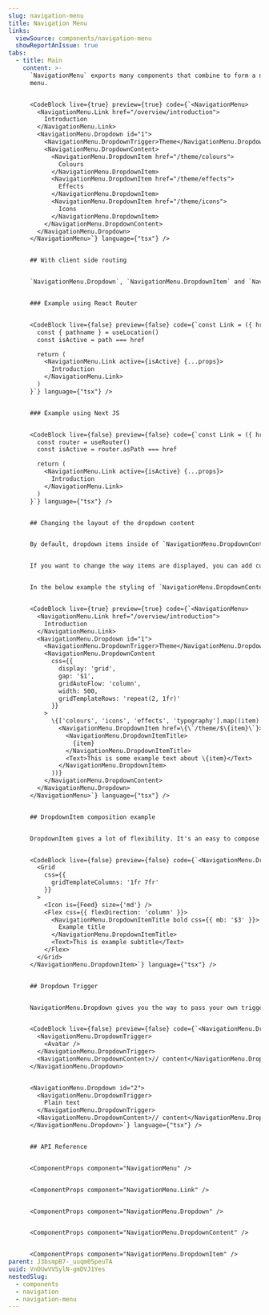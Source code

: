 ```yaml
---
slug: navigation-menu
title: Navigation Menu
links:
  viewSource: components/navigation-menu
  showReportAnIssue: true
tabs:
  - title: Main
    content: >-
      `NavigationMenu` exports many components that combine to form a navigation
      menu.


      <CodeBlock live={true} preview={true} code={`<NavigationMenu>
        <NavigationMenu.Link href="/overview/introduction">
          Introduction
        </NavigationMenu.Link>
        <NavigationMenu.Dropdown id="1">
          <NavigationMenu.DropdownTrigger>Theme</NavigationMenu.DropdownTrigger>
          <NavigationMenu.DropdownContent>
            <NavigationMenu.DropdownItem href="/theme/colours">
              Colours
            </NavigationMenu.DropdownItem>
            <NavigationMenu.DropdownItem href="/theme/effects">
              Effects
            </NavigationMenu.DropdownItem>
            <NavigationMenu.DropdownItem href="/theme/icons">
              Icons
            </NavigationMenu.DropdownItem>
          </NavigationMenu.DropdownContent>
        </NavigationMenu.Dropdown>
      </NavigationMenu>`} language={"tsx"} />


      ## With client side routing


      `NavigationMenu.Dropdown`, `NavigationMenu.DropdownItem` and `NavigationMenu.Link` can be passed an `active` prop for instances when you want to highlight the currently active route. See below for examples using client side routing with the `NavigationMenu.Link` component. The same method can be applied to `NavigationMenu.Dropdown` and `NavigationMenu.DropdownItem`.


      ### Example using React Router


      <CodeBlock live={false} preview={false} code={`const Link = ({ href, ...props }) => {
        const { pathname } = useLocation()
        const isActive = path === href

        return (
          <NavigationMenu.Link active={isActive} {...props}>
            Introduction
          </NavigationMenu.Link>
        )
      }`} language={"tsx"} />


      ### Example using Next JS


      <CodeBlock live={false} preview={false} code={`const Link = ({ href, ...props }) => {
        const router = useRouter()
        const isActive = router.asPath === href

        return (
          <NavigationMenu.Link active={isActive} {...props}>
            Introduction
          </NavigationMenu.Link>
        )
      }`} language={"tsx"} />


      ## Changing the layout of the dropdown content


      By default, dropdown items inside of `NavigationMenu.DropdownContent` will stack.


      If you want to change the way items are displayed, you can add custom styling to `NavigationMenu.DropdownContent`.


      In the below example the styling of `NavigationMenu.DropdownContent` has been changed to allow a grid layout.


      <CodeBlock live={true} preview={true} code={`<NavigationMenu>
        <NavigationMenu.Link href="/overview/introduction">
          Introduction
        </NavigationMenu.Link>
        <NavigationMenu.Dropdown id="1">
          <NavigationMenu.DropdownTrigger>Theme</NavigationMenu.DropdownTrigger>
          <NavigationMenu.DropdownContent
            css={{
              display: 'grid',
              gap: '$1',
              gridAutoFlow: 'column',
              width: 500,
              gridTemplateRows: 'repeat(2, 1fr)'
            }}
          >
            \{['colours', 'icons', 'effects', 'typography'].map((item) => (
              <NavigationMenu.DropdownItem href=\{\`/theme/$\{item}\`}>
                <NavigationMenu.DropdownItemTitle>
                  {item}
                </NavigationMenu.DropdownItemTitle>
                <Text>This is some example text about \{item}</Text>
              </NavigationMenu.DropdownItem>
            ))}
          </NavigationMenu.DropdownContent>
        </NavigationMenu.Dropdown>
      </NavigationMenu>`} language={"tsx"} />


      ## DropdownItem composition example


      DropdownItem gives a lot of flexibility. It's an easy to compose it for own purposes.


      <CodeBlock live={false} preview={false} code={`<NavigationMenu.DropdownItem href="/" active>
        <Grid
          css={{
            gridTemplateColumns: '1fr 7fr'
          }}
        >
          <Icon is={Feed} size={'md'} />
          <Flex css={{ flexDirection: 'column' }}>
            <NavigationMenu.DropdownItemTitle bold css={{ mb: '$3' }}>
              Example title
            </NavigationMenu.DropdownItemTitle>
            <Text>This is example subtitle</Text>
          </Flex>
        </Grid>
      </NavigationMenu.DropdownItem>`} language={"tsx"} />


      ## Dropdown Trigger


      NavigationMenu.Dropdown gives you the way to pass your own trigger component inside the `NavigationMenu.DropdownTrigger`. The children of NavigationMenu.DropdownTrigger can be a plain text or more complex component.


      <CodeBlock live={false} preview={false} code={`<NavigationMenu.Dropdown id="1">
        <NavigationMenu.DropdownTrigger>
          <Avatar />
        </NavigationMenu.DropdownTrigger>
        <NavigationMenu.DropdownContent>// content</NavigationMenu.DropdownContent>
      </NavigationMenu.Dropdown>


      <NavigationMenu.Dropdown id="2">
        <NavigationMenu.DropdownTrigger>
          Plain text
        </NavigationMenu.DropdownTrigger>
        <NavigationMenu.DropdownContent>// content</NavigationMenu.DropdownContent>
      </NavigationMenu.Dropdown>`} language={"tsx"} />


      ## API Reference


      <ComponentProps component="NavigationMenu" />


      <ComponentProps component="NavigationMenu.Link" />


      <ComponentProps component="NavigationMenu.Dropdown" />


      <ComponentProps component="NavigationMenu.DropdownContent" />


      <ComponentProps component="NavigationMenu.DropdownItem" />
parent: J3bsmpB7-_uuqm05peuTA
uuid: VnOUwVVSylN-gmDVJ1Yes
nestedSlug:
  - components
  - navigation
  - navigation-menu
---
```

